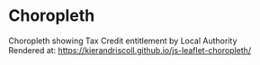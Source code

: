 # Choropleth
Choropleth showing Tax Credit entitlement by Local Authority  
Rendered at: https://kierandriscoll.github.io/js-leaflet-choropleth/
